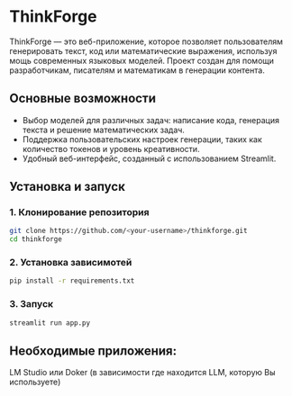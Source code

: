# ThinkForge

ThinkForge — это веб-приложение, которое позволяет пользователям генерировать текст, код или математические выражения, используя мощь современных языковых моделей. Проект создан для помощи разработчикам, писателям и математикам в генерации контента.

## Основные возможности
- Выбор моделей для различных задач: написание кода, генерация текста и решение математических задач.
- Поддержка пользовательских настроек генерации, таких как количество токенов и уровень креативности.
- Удобный веб-интерфейс, созданный с использованием Streamlit.

## Установка и запуск

### 1. Клонирование репозитория
```bash
git clone https://github.com/<your-username>/thinkforge.git
cd thinkforge
```
### 2. Установка зависимотей
```bash
pip install -r requirements.txt
```

###  3. Запуск
```bash
streamlit run app.py
```

## Необходимые приложения:
LM Studio или Doker (в зависимости где находится LLM, которую Вы используете)
